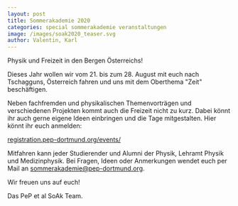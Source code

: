 ```yaml
---
layout: post
title: Sommerakademie 2020
categories: special sommerakademie veranstaltungen
image: /images/soak2020_teaser.svg
author: Valentin, Karl
---
```


Physik und Freizeit in den Bergen Österreichs!

Dieses Jahr wollen wir vom 21. bis zum 28. August mit euch nach Tschagguns, Österreich
fahren und uns mit dem Oberthema "Zeit" beschäftigen.

Neben fachfremden und physikalischen Themenvorträgen und verschiedenen Projekten
kommt auch die Freizeit nicht zu kurz.
Dabei könnt ihr auch gerne eigene Ideen einbringen und die Tage mitgestalten.
Hier könnt ihr euch anmelden:

[registration.pep-dortmund.org/events/](https://registration.pep-dortmund.org/events/3/registration/)

Mitfahren kann jeder Studierender und Alumni der Physik, Lehramt Physik und Medizinphysik.
Bei Fragen, Ideen oder Anmerkungen wendet euch per Mail an
[sommerakademie@pep-dortmund.org](mailto:sommerakademie@pep-dortmund.org).

Wir freuen uns auf euch!

Das PeP et al SoAk Team.
